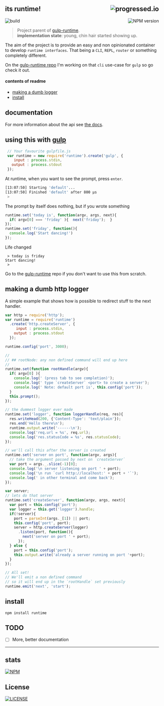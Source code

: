## its runtime! [<img alt="progressed.io" src="http://progressed.io/bar/80" align="right"/>](https://github.com/fehmicansaglam/progressed.io)

[<img alt="build" src="http://img.shields.io/travis/stringparser/runtime/master.svg?style=flat-square" align="left"/>](https://travis-ci.org/stringparser/runtime/builds)
[<img alt="NPM version" src="http://img.shields.io/npm/v/runtime.svg?style=flat-square" align="right"/>](http://www.npmjs.org/package/runtime)
<br>

> Project parent of [gulp-runtime](https://github.com/stringparser/gulp-runtime). <br>
**implementation state**: young, chin hair started showing up.

The aim of the project is to provide an easy and non opinionated container to develop `runtime interfaces`. That being a `CLI`, `REPL`, `router` or something completely different.

On the [gulp-runtime repo](https://github.com/stringparser/gulp-runtime) I'm working on that `cli` use-case for `gulp` so go check it out.

#### contents of readme

- [making a dumb logger](#making-a-dumb-http-logger)
- [install](#install)

## documentation

  For more information about the api see [the docs](docs).

## using this with [gulp](https://github.com/gulpjs/gulp)

```javascript
 // Your favourite gulpfile.js
 var runtime = new require('runtime').create('gulp', {
    input : process.stdin,
   output : process.stdout
 });
```
At runtime, when you want to see the prompt, press `enter`.

```bash
[13:07:50] Starting 'default'...
[13:07:50] Finished 'default' after 800 μs
 >
```

The prompt by itself does nothing, but if you wrote something

```js
runtime.set('today is', function(argv, args, next){
  if( argv[0] === 'friday' ){  next('friday');  }
});
runtime.set('friday', function(){
  console.log('Start dancing!')
});
```

Life changed
```shell
 > today is friday
Start dancing!
 >
```

Go to the [gulp-runtime](https://github.com/stringparser/gulp-runtime) repo if you don't want to use this from scratch.

## making a dumb http logger

A simple example that shows how is possible to redirect stuff to the next handler.

```js
var http = require('http');
var runtime = require('runtime')
  .create('http.createServer', {
     input : process.stdin,
    output : process.stdout
  });

runtime.config('port', 3000);

//
// ## rootNode: any non defined command will end up here
//
runtime.set(function rootHandle(argv){
  if( argv[0] ){
    console.log(' (press tab to see completion)');
    console.log(' type `createServer` <port> to create a server');
    console.log(' Note: default port is', this.config('port'));
  }
  this.prompt();
});

// the dummest logger ever made
runtime.set('logger', function loggerHandle(req, res){
  res.writeHead(200, {'Content-Type': 'text/plain'});
  res.end('Hello there\n');
  runtime.output.write('------\n');
  console.log('req.url = %s', req.url);
  console.log('res.statusCode = %s', res.statusCode);
});

// we'll call this after the server is created
runtime.set('server on port', function(argv, args){
  // take the argument passed by next on `createServer`
  var port = args._.slice(-1)[0];
  console.log('\n server listening on port ' + port);
  console.log('\n run `curl http://localhost:' + port + '`');
  console.log(' in other terminal and come back');
});

var server;
// lets do that server
runtime.set('createServer', function(argv, args, next){
  var port = this.config('port');
  var logger = this.get('logger').handle;
  if(!server){
    port = parseInt(args._[1]) || port;
    this.config('port', port);
    server = http.createServer(logger)
      .listen(port, function(){
        next('server on port ' + port);
      });
  } else {
    port = this.config('port');
    this.output.write('already a server running on port '+port);
  }
});

// All set!
// We'll emit a non defined command
// so it will end up in the `rootHandle` set previously
runtime.emit('next', 'start');
```

## install

```
npm install runtime
```

## TODO

 - [ ] More, better documentation

<hr>

## stats

[![NPM](https://nodei.co/npm/runtime.png?downloads=true)](https://nodei.co/npm/runtime/)

## License

[<img alt="LICENSE" src="http://img.shields.io/npm/l/gulp-runtime.svg?style=flat-square"/>](http://opensource.org/licenses/MIT)
